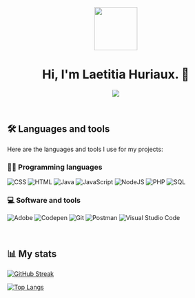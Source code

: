 <div id="header" align="center">
  <img src="./images/logo.png" width="100"/>
  <h1>Hi, I'm Laetitia Huriaux. 👋</h1>
</div>

<!-- Typing SVG by DenverCoder1 - https://github.com/DenverCoder1/readme-typing-svg -->
<p align="center">
  <a href="https://github.com/DenverCoder1/readme-typing-svg"><img src="https://readme-typing-svg.herokuapp.com/?lines=Web+Developer;Graphic%20designer;Passionate+by+code;Always%20learning%20new%20things&center=true&width=380&height=45"></a>
</p><br/>

## 🛠️ Languages and tools
<p>Here are the languages and tools I use for my projects:</p> 

### 👨‍💻 Programming languages
<p>
    <img alt="CSS" src="https://img.shields.io/badge/CSS%20-%231572B6.svg?logo=css3&logoColor=white">
    <img alt="HTML" src="https://img.shields.io/badge/HTML%20-%23E34F26.svg?logo=html5&logoColor=white">
    <img alt="Java" src="https://img.shields.io/badge/Java-%23007396.svg?logo=java&logoColor=white">
    <img alt="JavaScript" src="https://img.shields.io/badge/JavaScript%20-%23F7DF1E.svg?logo=javascript&logoColor=black">
    <img alt="NodeJS" src="https://img.shields.io/badge/Node.js%20-%2343853D.svg?logo=node.js&logoColor=white">
    <img alt="PHP" src="https://img.shields.io/badge/PHP-%23777BB4.svg?logo=php&logoColor=white">
    <img alt="SQL" src="https://img.shields.io/badge/SQL%20-%23025E8C.svg?logo=amazon-dynamodb&logoColor=white">
</p>

### 💻 Software and tools
<p>
    <img alt="Adobe" src="https://img.shields.io/badge/Adobe%20-%23FF0000.svg?logo=adobe&logoColor=white">
    <img alt="Codepen" src="https://img.shields.io/badge/Codepen-000000.svg?logo=codepen&logoColor=white">
    <img alt="Git" src="https://img.shields.io/badge/Git%20-%23F05033.svg?logo=git&logoColor=white">
    <img alt="Postman" src="https://img.shields.io/badge/Postman-FF6C37?logo=postman&logoColor=white">
    <img alt="Visual Studio Code" src="https://img.shields.io/badge/Visual%20Studio%20Code-0078d7.svg?logo=visual-studio-code&logoColor=white">
</p><br/>

## 📊 My stats
[![GitHub Streak](https://github-readme-streak-stats.herokuapp.com/?user=laetitiahuriaux&theme=darcula&hide_border=true)](https://git.io/streak-stats)

[![Top Langs](https://github-readme-stats.vercel.app/api/top-langs/?username=laetitiahuriaux&layout=compact&theme=dracula&hide_border=true)](https://github.com/anuraghazra/github-readme-stats)

